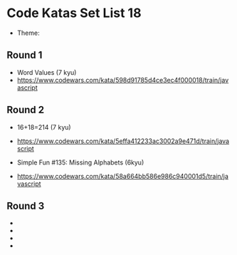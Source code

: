 # Code Katas Set List 18

- Theme: 

## Round 1

- Word Values (7 kyu)
- https://www.codewars.com/kata/598d91785d4ce3ec4f000018/train/javascript

## Round 2

- 16+18=214 (7 kyu)
- https://www.codewars.com/kata/5effa412233ac3002a9e471d/train/javascript

- Simple Fun #135: Missing Alphabets (6kyu)
- https://www.codewars.com/kata/58a664bb586e986c940001d5/train/javascript

## Round 3

- 
- 

- 
- 
